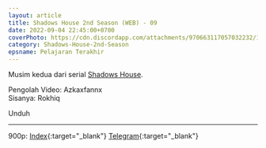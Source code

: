 ```yaml
---
layout: article
title: Shadows House 2nd Season (WEB) - 09
date: 2022-09-04 22:45:00+0700
coverPhoto: https://cdn.discordapp.com/attachments/970663117057032232/1015493968890437642/mpv-shot0134.jpg
category: Shadows-House-2nd-Season
epsname: Pelajaran Terakhir
---
```


Musim kedua dari serial [Shadows House](https://a-1fansub.github.io/Shadows-House-Paketan).

Pengolah Video: Azkaxfannx
<br>
Sisanya: Rokhiq

Unduh

---
900p: [Index](https://proyek.a-1ddl.workers.dev/0:/Musim%20Panas%202022/%5BWEB%5D/%5BA-1%5D%20Shadows%20House%202nd%20Season%20%5BWEB%5D%5Bx264%20900p%5D%5BAAC%5D/%5BA-1%5D%20Shadows%20House%202nd%20Season%20-%2009%20%5BWEB%5D%5Bx264%20900p%5D%5BAAC%5D%5BB5C7E7D4%5D.mkv){:target="_blank"} [Telegram](https://t.me/a1fansubweeklies/116){:target="_blank"}
